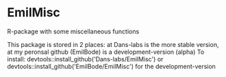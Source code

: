 # EmilMisc
R-package with some miscellaneous functions

This package is stored in 2 places: at Dans-labs is the more stable version, at my peronsal github (EmilBode) is a development-version (alpha)
To install: devtools::install_github('Dans-labs/EmilMisc') or devtools::install_github('EmilBode/EmilMisc') for the development-version
